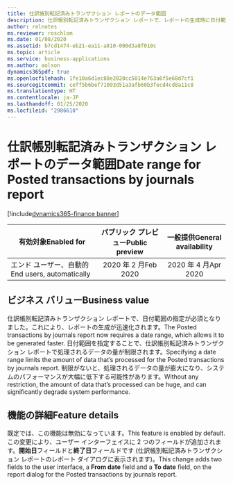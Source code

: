 ```yaml
---
title: 仕訳帳別転記済みトランザクション レポートのデータ範囲
description: 仕訳帳別転記済みトランザクション レポートで、レポートの生成時に日付範囲の指定が必須となりました。  既定では、この機能は無効になっています。
author: relnotes
ms.reviewer: roschlom
ms.date: 01/08/2020
ms.assetid: b7cd1474-eb21-ea11-a810-000d3a8f010c
ms.topic: article
ms.service: business-applications
ms.author: aolson
dynamics365pdf: true
ms.openlocfilehash: 1fe10a6d1ec88e2020cc5014e763a6f5e68d7cf1
ms.sourcegitcommit: ceff5b6bef71093d51a3afb60b3fecd4cd8a11c8
ms.translationtype: HT
ms.contentlocale: ja-JP
ms.lasthandoff: 01/25/2020
ms.locfileid: "2986610"
---
```

# <a name="date-range-for-posted-transactions-by-journals-report"></a><span data-ttu-id="840f1-104">仕訳帳別転記済みトランザクション レポートのデータ範囲</span><span class="sxs-lookup"><span data-stu-id="840f1-104">Date range for Posted transactions by journals report</span></span>
[!include[dynamics365-finance banner](../includes/dynamics365-finance.md)]

| <span data-ttu-id="840f1-105">有効対象</span><span class="sxs-lookup"><span data-stu-id="840f1-105">Enabled for</span></span>    |  <span data-ttu-id="840f1-106">パブリック プレビュー</span><span class="sxs-lookup"><span data-stu-id="840f1-106">Public preview</span></span> | <span data-ttu-id="840f1-107">一般提供</span><span class="sxs-lookup"><span data-stu-id="840f1-107">General availability</span></span> | 
| ---------- | :----------: |:----------: |
|<span data-ttu-id="840f1-108">エンド ユーザー、自動的</span><span class="sxs-lookup"><span data-stu-id="840f1-108">End users, automatically</span></span>|<span data-ttu-id="840f1-109">2020 年 2 月</span><span class="sxs-lookup"><span data-stu-id="840f1-109">Feb 2020</span></span>| <span data-ttu-id="840f1-110">2020 年 4 月</span><span class="sxs-lookup"><span data-stu-id="840f1-110">Apr 2020</span></span>|


## <a name="business-value"></a><span data-ttu-id="840f1-111">ビジネス バリュー</span><span class="sxs-lookup"><span data-stu-id="840f1-111">Business value</span></span>
<!-- bv start -->
<span data-ttu-id="840f1-112">仕訳帳別転記済みトランザクション レポートで、日付範囲の指定が必須となりました。これにより、レポートの生成が迅速化されます。</span><span class="sxs-lookup"><span data-stu-id="840f1-112">The Posted transactions by journals report now requires a date range, which allows it to be generated faster.</span></span>  <span data-ttu-id="840f1-113">日付範囲を指定することで、仕訳帳別転記済みトランザクション レポートで処理されるデータの量が制限されます。</span><span class="sxs-lookup"><span data-stu-id="840f1-113">Specifying a date range limits the amount of data that’s processed for the Posted transactions by journals report.</span></span> <span data-ttu-id="840f1-114">制限がないと、処理されるデータの量が膨大になり、システムのパフォーマンスが大幅に低下する可能性があります。</span><span class="sxs-lookup"><span data-stu-id="840f1-114">Without any restriction, the amount of data that’s processed can be huge, and can significantly degrade system performance.</span></span>  
<!-- bv end -->



## <a name="feature-details"></a><span data-ttu-id="840f1-115">機能の詳細</span><span class="sxs-lookup"><span data-stu-id="840f1-115">Feature details</span></span>
<!--feature detail start -->
<span data-ttu-id="840f1-116">既定では、この機能は無効になっています。</span><span class="sxs-lookup"><span data-stu-id="840f1-116">This feature is enabled by default.</span></span> <span data-ttu-id="840f1-117">この変更により、ユーザー インターフェイスに 2 つのフィールドが追加されます。**開始日**フィールドと**終了日**フィールドです (仕訳帳別転記済みトランザクション レポートのレポート ダイアログに表示されます)。</span><span class="sxs-lookup"><span data-stu-id="840f1-117">This change adds two fields to the user interface, a **From date** field and a **To date** field, on the report dialog for the Posted transactions by journals report.</span></span>
<!--feature detail end -->









